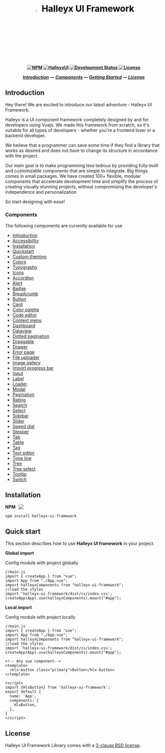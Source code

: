 <h1 align="center"
 style="display:flex:align-item:center;">
 <a style="text-decoration: none;cursor:pointer;color:black;" 
 href="https://components.halleyx.com" 
 > 
 <img src="https://halleyx.com/img/logo28x25.png" style="object-fit:fit;width:4%;"> 
 Halleyx UI Framework
 </a>

</h1>

<h4 align="center">

[![NPM][npm-badge]][npm-url]
[![HalleyxUI][ci-badge]][ci-url]
[![Development Status][alpha-badge]][npm-url]
[![License][license-badge]][license-url]

[_Introduction_](#introduction) &mdash;
[_Components_](#components) &mdash;
[_Getting Started_](#quick-start) &mdash;
[_License_](#license)

</h4>

## Introduction
Hey there! We are excited to introduce our latest adventure - Halleyx UI Framework. 

Halleyx is a UI component framework completely designed by and for developers using Vuejs.  We made this framework from scratch, so it's suitable for all types of developers - whether you're a frontend lover or a backend developer. 

We believe that a programmer can save some time if they find a library that works as desired and does not have to change its structure in accordance with the project. 

Our main goal is to make programming less tedious by providing fully-built and customizable components that are simple to integrate. Big things comes in small packages. We have created 100+ flexible, modular components that accelerate development time and simplify the process of  creating visually stunning projects, without compromising the developer's independence and personalization

So start designing with ease!

### Components
The following components are currently available for use
- [Introduction](https://components.halleyx.com/)
- [Accessibility](https://components.halleyx.com/accessibility)
- [Installation](https://components.halleyx.com/installation)
- [Quickstart](https://components.halleyx.com/quickstart)
- [Custom theming](https://components.halleyx.com/custom_theming)
- [Colors](https://components.halleyx.com/colors)
- [Typography](https://components.halleyx.com/typography)
- [Icons](https://components.halleyx.com/icons)
- [Accordion](https://components.halleyx.com/accordion)
- [Alert](https://components.halleyx.com/alert)
- [Badge](https://components.halleyx.com/badge)
- [Breadcrumb](https://components.halleyx.com/breadcrumb)
- [Button](https://components.halleyx.com/buttons)
- [Card](https://components.halleyx.com/cards)
- [Color palette](https://components.halleyx.com/colorpalette)
- [Code editor](https://components.halleyx.com/code-editor)
- [Context menu](https://components.halleyx.com/context_menu)
- [Dashboard](https://components.halleyx.com/dashboard)
- [Dataview](https://components.halleyx.com/dataview)
- [Dotted pagination](https://components.halleyx.com/dotted_pagination)
- [Draggable](https://components.halleyx.com/draggables)
- [Drawer](https://components.halleyx.com/drawer)
- [Error page](https://components.halleyx.com/errorpage)
- [File uploader](https://components.halleyx.com/upload)
- [Image gallery](https://components.halleyx.com/imagegallery)
- [Import progress bar](https://components.halleyx.com/progress_bar)
- [Input](https://components.halleyx.com/input_fields)
- [Label](https://components.halleyx.com/label)
- [Loader](https://components.halleyx.com/loaders)
- [Modal](https://components.halleyx.com/modal)
- [Pagination](https://components.halleyx.com/pagination)
- [Rating](https://components.halleyx.com/rating)
- [Search](https://components.halleyx.com/search)
- [Select](https://components.halleyx.com/select)
- [Sidebar](https://components.halleyx.com/sidebar)
- [Slider](https://components.halleyx.com/slider)
- [Speed dial](https://components.halleyx.com/speeddial)
- [Stepper](https://components.halleyx.com/stepper)
- [Tab](https://components.halleyx.com/tabs)
- [Table](https://components.halleyx.com/table)
- [Tag](https://components.halleyx.com/tag)
- [Text editor](https://components.halleyx.com/texteditor)
- [Time line](https://components.halleyx.com/timeline)
- [Tree](https://components.halleyx.com/tree)
- [Tree select](https://components.halleyx.com/tree_select)
- [Tooltip](https://components.halleyx.com/tooltip)
- [Switch](https://components.halleyx.com/switch)

## Installation
<p style="display:flex;align-item:center;">
<b>NPM</b> <img src="https://badge.fury.io/js/halleyx-ui-framework.svg" style="margin-left:10px;">
</p>

```
npm install halleyx-ui-framework
```
## Quick start
This section describes how to use <strong>Halleyx UI framework</strong> in your project.

 **Global import**

Config module with project globally
```
//main.js
import { createApp } from "vue";
import App from "./App.vue";
import halleyxComponents from "halleyx-ui-framework";
//load the styles
import 'halleyx-ui-framework/dist/cs/index.css';
createApp(App).use(halleyxComponents).mount("#app");
```
**Local import**

Config module with project locally

  ```
//main.js
import { createApp } from "vue";
import App from "./App.vue";
import halleyxComponents from "halleyx-ui-framework";
//load the styles
import 'halleyx-ui-framework/dist/cs/index.css';
createApp(App).use(halleyxComponents).mount("#app");
```
```
<!-- Any vue component-->
<template>
  <hlx-button class="primary">Button</hlx-button>
</template>

<script>
import {HlxButton} from 'halleyx-ui-framework';
export default {
  name: 'App',
  components: {
    HlxButton,
  },
}
</script>
```



## License
Halleyx UI Framework Library comes with a [3-clause BSD license][license-url].

<!-- Github -->
[ci-url]: https://github.com/halleyx-com/Halleyx-UI-Framework
[ci-badge]: https://badgen.net/badge/icon/Halleyx-UI-Framework?icon=github&label
<!-- NPM -->
[npm-badge]: https://badgen.net/badge/icon/halleyx-ui-framework?icon=npm&label
[npm-url]: https://www.npmjs.com/package/halleyx-ui-framework
<!-- License -->
[license-badge]: https://img.shields.io/badge/license-BSD-blue.svg
[license-url]: https://github.com/halleyx-com/Halleyx-UI-Framework/blob/main/LICENSE
[alpha-badge]: https://img.shields.io/badge/stage-alpha-blueviolet
<!-- Future -->
[contributing-url]: 
[latest-release-badge]: 
<!-- [latest-release-url]:  -->

